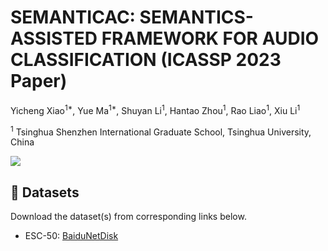 # SEMANTICAC: SEMANTICS-ASSISTED FRAMEWORK FOR AUDIO CLASSIFICATION (ICASSP 2023 Paper)
Yicheng Xiao<sup>1*</sup>, Yue Ma<sup>1*</sup>, Shuyan Li<sup>1</sup>, Hantao Zhou<sup>1</sup>, Rao Liao<sup>1</sup>, Xiu Li<sup>1</sup>

<sup>1</sup> Tsinghua Shenzhen International Graduate School, Tsinghua University, China

<a href='https://arxiv.org/abs/2302.05940'><img src='https://img.shields.io/badge/ArXiv-2302.05940-red'></a> 


## :open_file_folder: Datasets
Download the dataset(s) from corresponding links below.
 - ESC-50: [BaiduNetDisk](https://pan.baidu.com/s/1bPz0w1m-CQ0KiZ-2mFVj-w?pwd=t25x)
